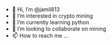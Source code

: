 - 👋 Hi, I’m @jamil813
- 👀 I’m interested in crypto mining
- 🌱 I’m currently learning python
- 💞️ I’m looking to collaborate on mining
- 📫 How to reach me ...

<!---
jamil813/jamil813 is a ✨ special ✨ repository because its `README.md` (this file) appears on your GitHub profile.
You can click the Preview link to take a look at your changes.
--->
